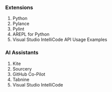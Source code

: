 ### Extensions
1. Python
1. Pylance
1. Pylint
1. AREPL for Python
1. Visual Studio IntelliCode API Usage Examples


### AI Assistants
1. Kite
1. Sourcery
1. GitHub Co-Pilot
1. Tabnine
1. Visual Studio IntelliCode
